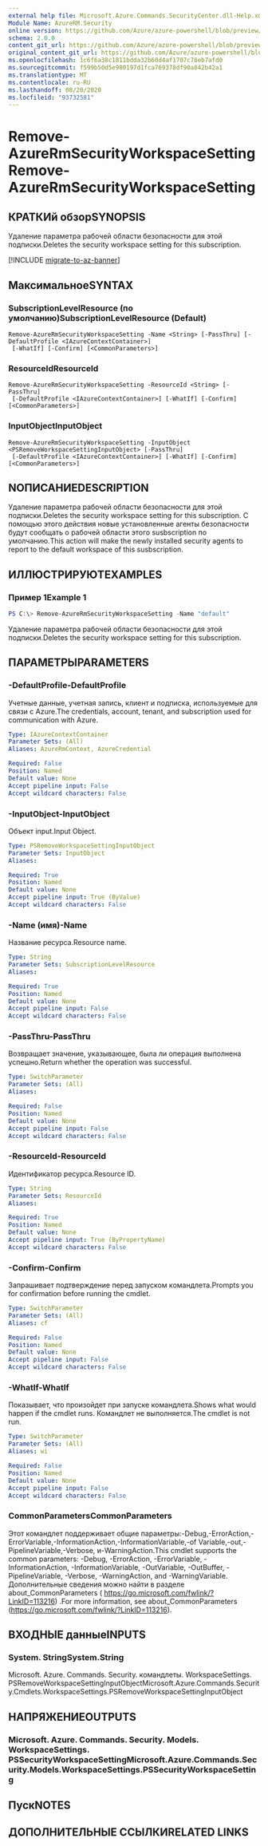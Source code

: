 ```yaml
---
external help file: Microsoft.Azure.Commands.SecurityCenter.dll-Help.xml
Module Name: AzureRM.Security
online version: https://github.com/Azure/azure-powershell/blob/preview/src/ResourceManager/Security/Commands.Security/help/Remove-AzureRmSecurityWorkspaceSetting.md
schema: 2.0.0
content_git_url: https://github.com/Azure/azure-powershell/blob/preview/src/ResourceManager/Security/Commands.Security/help/Remove-AzureRmSecurityWorkspaceSetting.md
original_content_git_url: https://github.com/Azure/azure-powershell/blob/preview/src/ResourceManager/Security/Commands.Security/help/Remove-AzureRmSecurityWorkspaceSetting.md
ms.openlocfilehash: 1c6f6a38c1811bdda32b60d4af1707c78eb7afd0
ms.sourcegitcommit: f599b50d5e980197d1fca769378df90a842b42a1
ms.translationtype: MT
ms.contentlocale: ru-RU
ms.lasthandoff: 08/20/2020
ms.locfileid: "93732581"
---
```

# <span data-ttu-id="c869a-101">Remove-AzureRmSecurityWorkspaceSetting</span><span class="sxs-lookup"><span data-stu-id="c869a-101">Remove-AzureRmSecurityWorkspaceSetting</span></span>

## <span data-ttu-id="c869a-102">КРАТКИй обзор</span><span class="sxs-lookup"><span data-stu-id="c869a-102">SYNOPSIS</span></span>
<span data-ttu-id="c869a-103">Удаление параметра рабочей области безопасности для этой подписки.</span><span class="sxs-lookup"><span data-stu-id="c869a-103">Deletes the security workspace setting for this subscription.</span></span>

[!INCLUDE [migrate-to-az-banner](../../includes/migrate-to-az-banner.md)]

## <span data-ttu-id="c869a-104">Максимальное</span><span class="sxs-lookup"><span data-stu-id="c869a-104">SYNTAX</span></span>

### <span data-ttu-id="c869a-105">SubscriptionLevelResource (по умолчанию)</span><span class="sxs-lookup"><span data-stu-id="c869a-105">SubscriptionLevelResource (Default)</span></span>
```
Remove-AzureRmSecurityWorkspaceSetting -Name <String> [-PassThru] [-DefaultProfile <IAzureContextContainer>]
 [-WhatIf] [-Confirm] [<CommonParameters>]
```

### <span data-ttu-id="c869a-106">ResourceId</span><span class="sxs-lookup"><span data-stu-id="c869a-106">ResourceId</span></span>
```
Remove-AzureRmSecurityWorkspaceSetting -ResourceId <String> [-PassThru]
 [-DefaultProfile <IAzureContextContainer>] [-WhatIf] [-Confirm] [<CommonParameters>]
```

### <span data-ttu-id="c869a-107">InputObject</span><span class="sxs-lookup"><span data-stu-id="c869a-107">InputObject</span></span>
```
Remove-AzureRmSecurityWorkspaceSetting -InputObject <PSRemoveWorkspaceSettingInputObject> [-PassThru]
 [-DefaultProfile <IAzureContextContainer>] [-WhatIf] [-Confirm] [<CommonParameters>]
```

## <span data-ttu-id="c869a-108">NОПИСАНИЕ</span><span class="sxs-lookup"><span data-stu-id="c869a-108">DESCRIPTION</span></span>
<span data-ttu-id="c869a-109">Удаление параметра рабочей области безопасности для этой подписки.</span><span class="sxs-lookup"><span data-stu-id="c869a-109">Deletes the security workspace setting for this subscription.</span></span>
<span data-ttu-id="c869a-110">С помощью этого действия новые установленные агенты безопасности будут сообщать о рабочей области этого susbscription по умолчанию.</span><span class="sxs-lookup"><span data-stu-id="c869a-110">This action will make the newly installed security agents to report to the default workspace of this susbscription.</span></span>

## <span data-ttu-id="c869a-111">ИЛЛЮСТРИРУЮТ</span><span class="sxs-lookup"><span data-stu-id="c869a-111">EXAMPLES</span></span>

### <span data-ttu-id="c869a-112">Пример 1</span><span class="sxs-lookup"><span data-stu-id="c869a-112">Example 1</span></span>
```powershell
PS C:\> Remove-AzureRmSecurityWorkspaceSetting -Name "default"
```

<span data-ttu-id="c869a-113">Удаление параметра рабочей области безопасности для этой подписки.</span><span class="sxs-lookup"><span data-stu-id="c869a-113">Deletes the security workspace setting for this subscription.</span></span>

## <span data-ttu-id="c869a-114">ПАРАМЕТРЫ</span><span class="sxs-lookup"><span data-stu-id="c869a-114">PARAMETERS</span></span>

### <span data-ttu-id="c869a-115">-DefaultProfile</span><span class="sxs-lookup"><span data-stu-id="c869a-115">-DefaultProfile</span></span>
<span data-ttu-id="c869a-116">Учетные данные, учетная запись, клиент и подписка, используемые для связи с Azure.</span><span class="sxs-lookup"><span data-stu-id="c869a-116">The credentials, account, tenant, and subscription used for communication with Azure.</span></span>

```yaml
Type: IAzureContextContainer
Parameter Sets: (All)
Aliases: AzureRmContext, AzureCredential

Required: False
Position: Named
Default value: None
Accept pipeline input: False
Accept wildcard characters: False
```

### <span data-ttu-id="c869a-117">-InputObject</span><span class="sxs-lookup"><span data-stu-id="c869a-117">-InputObject</span></span>
<span data-ttu-id="c869a-118">Объект input.</span><span class="sxs-lookup"><span data-stu-id="c869a-118">Input Object.</span></span>

```yaml
Type: PSRemoveWorkspaceSettingInputObject
Parameter Sets: InputObject
Aliases:

Required: True
Position: Named
Default value: None
Accept pipeline input: True (ByValue)
Accept wildcard characters: False
```

### <span data-ttu-id="c869a-119">-Name (имя)</span><span class="sxs-lookup"><span data-stu-id="c869a-119">-Name</span></span>
<span data-ttu-id="c869a-120">Название ресурса.</span><span class="sxs-lookup"><span data-stu-id="c869a-120">Resource name.</span></span>

```yaml
Type: String
Parameter Sets: SubscriptionLevelResource
Aliases:

Required: True
Position: Named
Default value: None
Accept pipeline input: False
Accept wildcard characters: False
```

### <span data-ttu-id="c869a-121">-PassThru</span><span class="sxs-lookup"><span data-stu-id="c869a-121">-PassThru</span></span>
<span data-ttu-id="c869a-122">Возвращает значение, указывающее, была ли операция выполнена успешно.</span><span class="sxs-lookup"><span data-stu-id="c869a-122">Return whether the operation was successful.</span></span>

```yaml
Type: SwitchParameter
Parameter Sets: (All)
Aliases:

Required: False
Position: Named
Default value: None
Accept pipeline input: False
Accept wildcard characters: False
```

### <span data-ttu-id="c869a-123">-ResourceId</span><span class="sxs-lookup"><span data-stu-id="c869a-123">-ResourceId</span></span>
<span data-ttu-id="c869a-124">Идентификатор ресурса.</span><span class="sxs-lookup"><span data-stu-id="c869a-124">Resource ID.</span></span>

```yaml
Type: String
Parameter Sets: ResourceId
Aliases:

Required: True
Position: Named
Default value: None
Accept pipeline input: True (ByPropertyName)
Accept wildcard characters: False
```

### <span data-ttu-id="c869a-125">-Confirm</span><span class="sxs-lookup"><span data-stu-id="c869a-125">-Confirm</span></span>
<span data-ttu-id="c869a-126">Запрашивает подтверждение перед запуском командлета.</span><span class="sxs-lookup"><span data-stu-id="c869a-126">Prompts you for confirmation before running the cmdlet.</span></span>

```yaml
Type: SwitchParameter
Parameter Sets: (All)
Aliases: cf

Required: False
Position: Named
Default value: None
Accept pipeline input: False
Accept wildcard characters: False
```

### <span data-ttu-id="c869a-127">-WhatIf</span><span class="sxs-lookup"><span data-stu-id="c869a-127">-WhatIf</span></span>
<span data-ttu-id="c869a-128">Показывает, что произойдет при запуске командлета.</span><span class="sxs-lookup"><span data-stu-id="c869a-128">Shows what would happen if the cmdlet runs.</span></span> <span data-ttu-id="c869a-129">Командлет не выполняется.</span><span class="sxs-lookup"><span data-stu-id="c869a-129">The cmdlet is not run.</span></span>

```yaml
Type: SwitchParameter
Parameter Sets: (All)
Aliases: wi

Required: False
Position: Named
Default value: None
Accept pipeline input: False
Accept wildcard characters: False
```

### <span data-ttu-id="c869a-130">CommonParameters</span><span class="sxs-lookup"><span data-stu-id="c869a-130">CommonParameters</span></span>
<span data-ttu-id="c869a-131">Этот командлет поддерживает общие параметры:-Debug,-ErrorAction,-ErrorVariable,-InformationAction,-InformationVariable,-of Variable,-out,-PipelineVariable,-Verbose, и-WarningAction.</span><span class="sxs-lookup"><span data-stu-id="c869a-131">This cmdlet supports the common parameters: -Debug, -ErrorAction, -ErrorVariable, -InformationAction, -InformationVariable, -OutVariable, -OutBuffer, -PipelineVariable, -Verbose, -WarningAction, and -WarningVariable.</span></span> <span data-ttu-id="c869a-132">Дополнительные сведения можно найти в разделе about_CommonParameters ( https://go.microsoft.com/fwlink/?LinkID=113216) .</span><span class="sxs-lookup"><span data-stu-id="c869a-132">For more information, see about_CommonParameters (https://go.microsoft.com/fwlink/?LinkID=113216).</span></span>

## <span data-ttu-id="c869a-133">ВХОДНЫЕ данные</span><span class="sxs-lookup"><span data-stu-id="c869a-133">INPUTS</span></span>

### <span data-ttu-id="c869a-134">System. String</span><span class="sxs-lookup"><span data-stu-id="c869a-134">System.String</span></span>
<span data-ttu-id="c869a-135">Microsoft. Azure. Commands. Security. командлеты. WorkspaceSettings. PSRemoveWorkspaceSettingInputObject</span><span class="sxs-lookup"><span data-stu-id="c869a-135">Microsoft.Azure.Commands.Security.Cmdlets.WorkspaceSettings.PSRemoveWorkspaceSettingInputObject</span></span>

## <span data-ttu-id="c869a-136">НАПРЯЖЕНИЕ</span><span class="sxs-lookup"><span data-stu-id="c869a-136">OUTPUTS</span></span>

### <span data-ttu-id="c869a-137">Microsoft. Azure. Commands. Security. Models. WorkspaceSettings. PSSecurityWorkspaceSetting</span><span class="sxs-lookup"><span data-stu-id="c869a-137">Microsoft.Azure.Commands.Security.Models.WorkspaceSettings.PSSecurityWorkspaceSetting</span></span>

## <span data-ttu-id="c869a-138">Пуск</span><span class="sxs-lookup"><span data-stu-id="c869a-138">NOTES</span></span>

## <span data-ttu-id="c869a-139">ДОПОЛНИТЕЛЬНЫЕ ССЫЛКИ</span><span class="sxs-lookup"><span data-stu-id="c869a-139">RELATED LINKS</span></span>
